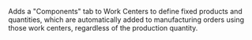 Adds a "Components" tab to Work Centers to define fixed products and quantities, which are automatically added to manufacturing orders using those work centers, regardless of the production quantity.
